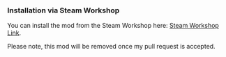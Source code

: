 ### Installation via Steam Workshop
You can install the mod from the Steam Workshop here: [Steam Workshop Link](https://steamcommunity.com/sharedfiles/filedetails/?id=3467301172).

Please note, this mod will be removed once my pull request is accepted.
